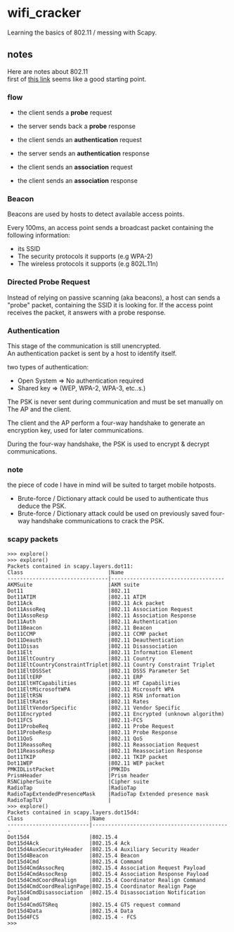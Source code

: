 # wifi_cracker
Learning the basics of 802.11 / messing with Scapy.


## notes

Here are notes about 802.11  
first of [this link](https://mum.mikrotik.com/presentations/MM19/presentation_7077_1560823308.pdf) seems like a good starting point.

### flow
- the client sends a __probe__ request
- the server sends back a __probe__ response

- the client sends an __authentication__ request
- the server sends an __authentication__ response

- the client sends an __association__ request
- the client sends an __association__ response


### Beacon

Beacons are used by hosts to detect available access points.

Every 100ms, an access point sends a broadcast packet containing the following information:

- its SSID
- The security protocols it supports (e.g WPA-2)
- The wireless protocols it supports (e.g 802L.11n)

### Directed Probe Request

Instead of relying on passive scanning (aka beacons), a host can sends a "probe" packet, containing the SSID it is looking for. If the access point receives the packet, it answers with a probe response.

### Authentication

This stage of the communication is still unencrypted.  
An authentication packet is sent by a host to identify itself.

two types of authentication:

- Open System => No authentication required
- Shared key => (WEP, WPA-2, WPA-3, etc..s.)


The PSK is never sent during communication and must be set manually on The AP and the client.

The client and the AP perform a four-way handshake to generate an encryption key, used for later communications.

During the four-way handshake, the PSK is used to encrypt & decrypt communications.

### note

the piece of code I have in mind will be suited to target mobile hotposts.  
- Brute-force / Dictionary attack could be used to authenticate thus deduce the PSK.
- Brute-force / Dictionary attack could be used on previously saved four-way handshake communications to crack the PSK.



### scapy packets
```text
>>> explore()
>>> explore()
Packets contained in scapy.layers.dot11:
Class                           |Name                                
--------------------------------|------------------------------------
AKMSuite                        |AKM suite                           
Dot11                           |802.11                              
Dot11ATIM                       |802.11 ATIM                         
Dot11Ack                        |802.11 Ack packet                   
Dot11AssoReq                    |802.11 Association Request          
Dot11AssoResp                   |802.11 Association Response         
Dot11Auth                       |802.11 Authentication               
Dot11Beacon                     |802.11 Beacon                       
Dot11CCMP                       |802.11 CCMP packet                  
Dot11Deauth                     |802.11 Deauthentication             
Dot11Disas                      |802.11 Disassociation               
Dot11Elt                        |802.11 Information Element          
Dot11EltCountry                 |802.11 Country                      
Dot11EltCountryConstraintTriplet|802.11 Country Constraint Triplet   
Dot11EltDSSSet                  |802.11 DSSS Parameter Set           
Dot11EltERP                     |802.11 ERP                          
Dot11EltHTCapabilities          |802.11 HT Capabilities              
Dot11EltMicrosoftWPA            |802.11 Microsoft WPA                
Dot11EltRSN                     |802.11 RSN information              
Dot11EltRates                   |802.11 Rates                        
Dot11EltVendorSpecific          |802.11 Vendor Specific              
Dot11Encrypted                  |802.11 Encrypted (unknown algorithm)
Dot11FCS                        |802.11-FCS                          
Dot11ProbeReq                   |802.11 Probe Request                
Dot11ProbeResp                  |802.11 Probe Response               
Dot11QoS                        |802.11 QoS                          
Dot11ReassoReq                  |802.11 Reassociation Request        
Dot11ReassoResp                 |802.11 Reassociation Response       
Dot11TKIP                       |802.11 TKIP packet                  
Dot11WEP                        |802.11 WEP packet                   
PMKIDListPacket                 |PMKIDs                              
PrismHeader                     |Prism header                        
RSNCipherSuite                  |Cipher suite                        
RadioTap                        |RadioTap                            
RadioTapExtendedPresenceMask    |RadioTap Extended presence mask     
RadioTapTLV                     |                                    
>>> explore()
Packets contained in scapy.layers.dot15d4:
Class                     |Name                                        
--------------------------|--------------------------------------------
Dot15d4                   |802.15.4                                    
Dot15d4Ack                |802.15.4 Ack                                
Dot15d4AuxSecurityHeader  |802.15.4 Auxiliary Security Header          
Dot15d4Beacon             |802.15.4 Beacon                             
Dot15d4Cmd                |802.15.4 Command                            
Dot15d4CmdAssocReq        |802.15.4 Association Request Payload        
Dot15d4CmdAssocResp       |802.15.4 Association Response Payload       
Dot15d4CmdCoordRealign    |802.15.4 Coordinator Realign Command        
Dot15d4CmdCoordRealignPage|802.15.4 Coordinator Realign Page           
Dot15d4CmdDisassociation  |802.15.4 Disassociation Notification Payload
Dot15d4CmdGTSReq          |802.15.4 GTS request command                
Dot15d4Data               |802.15.4 Data                               
Dot15d4FCS                |802.15.4 - FCS                              
>>> 
```